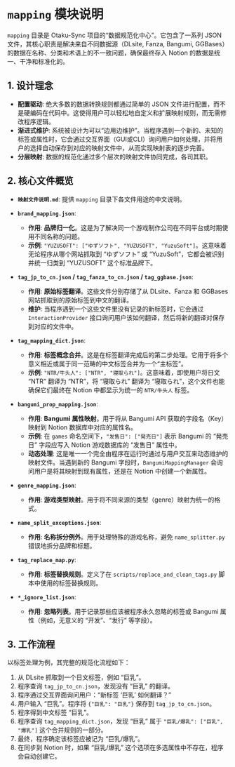 # `mapping` 模块说明

`mapping` 目录是 Otaku-Sync 项目的“数据规范化中心”。它包含了一系列 JSON 文件，其核心职责是解决来自不同数据源（DLsite, Fanza, Bangumi, GGBases）的数据在名称、分类和术语上的不一致问题，确保最终存入 Notion 的数据是统一、干净和标准化的。

## 1. 设计理念

- **配置驱动**: 绝大多数的数据转换规则都通过简单的 JSON 文件进行配置，而不是硬编码在代码中。这使得用户可以轻松地自定义和扩展映射规则，而无需修改程序逻辑。
- **渐进式维护**: 系统被设计为可以“边用边维护”。当程序遇到一个新的、未知的标签或属性时，它会通过交互界面（GUI或CLI）询问用户如何处理，并将用户的选择自动保存到对应的映射文件中，从而实现映射表的逐步完善。
- **分层映射**: 数据的规范化通过多个层次的映射文件协同完成，各司其职。

## 2. 核心文件概览

- **`映射文件说明.md`**: 提供 `mapping` 目录下各文件用途的中文说明。

- **`brand_mapping.json`**: 
    - **作用**: **品牌归一化**。这是为了解决同一个游戏制作公司在不同平台或时期使用不同名称的问题。
    - **示例**: `"YUZUSOFT": ["ゆずソフト", "YUZUSOFT", "YuzuSoft"]`。这意味着无论程序从哪个网站抓取到 “ゆずソフト” 或 “YuzuSoft”，它都会被识别并统一归类到 “YUZUSOFT” 这个标准品牌下。

- **`tag_jp_to_cn.json` / `tag_fanza_to_cn.json` / `tag_ggbase.json`**: 
    - **作用**: **原始标签翻译**。这些文件分别存储了从 DLsite、Fanza 和 GGBases 网站抓取到的原始标签到中文的翻译。
    - **维护**: 当程序遇到一个这些文件里没有记录的新标签时，它会通过 `InteractionProvider` 接口询问用户该如何翻译，然后将新的翻译对保存到对应的文件中。

- **`tag_mapping_dict.json`**: 
    - **作用**: **标签概念合并**。这是在标签翻译完成后的第二步处理。它用于将多个意义相近或属于同一范畴的中文标签合并为一个“主标签”。
    - **示例**: `"NTR/牛头人": ["NTR", "寝取られ"]`。这意味着，即使用户将日文 “NTR” 翻译为 “NTR”，将 “寝取られ” 翻译为 “寝取られ”，这个文件也能确保它们最终在 Notion 中都显示为统一的 `NTR/牛头人` 标签。

- **`bangumi_prop_mapping.json`**: 
    - **作用**: **Bangumi 属性映射**。用于将从 Bangumi API 获取的字段名（Key）映射到 Notion 数据库中对应的属性名。
    - **示例**: 在 `games` 命名空间下，`"发售日": ["発売日"]` 表示 Bangumi 的 “発売日” 字段应写入 Notion 游戏数据库的 “发售日” 属性中。
    - **动态处理**: 这是唯一一个完全由程序在运行时通过与用户交互来动态维护的映射文件。当遇到新的 Bangumi 字段时，`BangumiMappingManager` 会询问用户是将其映射到现有属性，还是在 Notion 中创建一个新属性。

- **`genre_mapping.json`**: 
    - **作用**: **游戏类型映射**。用于将不同来源的类型（genre）映射为统一的格式。

- **`name_split_exceptions.json`**: 
    - **作用**: **名称拆分例外**。用于处理特殊的游戏名称，避免 `name_splitter.py` 错误地拆分品牌和标题。

- **`tag_replace_map.py`**: 
    - **作用**: **标签替换规则**。定义了在 `scripts/replace_and_clean_tags.py` 脚本中使用的标签替换规则。

- **`*_ignore_list.json`**: 
    - **作用**: **忽略列表**。用于记录那些应该被程序永久忽略的标签或 Bangumi 属性（例如，无意义的 “开发”、“发行” 等字段）。

## 3. 工作流程

以标签处理为例，其完整的规范化流程如下：

1.  从 DLsite 抓取到一个日文标签，例如 “巨乳”。
2.  程序查询 `tag_jp_to_cn.json`，发现没有 “巨乳” 的翻译。
3.  程序通过交互界面询问用户：“新标签 ‘巨乳’ 如何翻译？”
4.  用户输入 “巨乳”。程序将 `{"巨乳": "巨乳"}` 保存到 `tag_jp_to_cn.json`。
5.  程序得到中文标签 “巨乳”。
6.  程序查询 `tag_mapping_dict.json`，发现 “巨乳” 属于 `"巨乳/爆乳": ["巨乳", "爆乳"]` 这个合并规则的一部分。
7.  最终，程序确定该标签应被记为 “巨乳/爆乳”。
8.  在同步到 Notion 时，如果 “巨乳/爆乳” 这个选项在多选属性中不存在，程序会自动创建它。